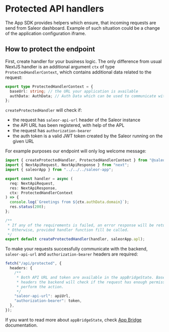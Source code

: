# Protected API handlers

The App SDK provides helpers which ensure, that incoming requests are send from Saleor dashboard. Example of such situation could be a change of the application configuration iframe.

## How to protect the endpoint

First, create handler for your business logic. The only difference from usual NextJS handler is an additional argument `ctx` of type `ProtectedHandlerContext`, which contains additional data related to the request:

```typescript
export type ProtectedHandlerContext = {
  baseUrl: string; // the URL your application is available
  authData: AuthData; // Auth Data which can be used to communicate with the Saleor API
};
```

`createProtectedHandler` will check if:

- the request has `saleor-api-url` header of the Saleor instance
- the API URL has been registered, with help of the APL
- the request has `authorization-bearer`
- the auth token is a valid JWT token created by the Saleor running on the given URL

For example purposes our endpoint will only log welcome message:

```typescript
import { createProtectedHandler, ProtectedHandlerContext } from "@saleor/app-sdk/handlers/next";
import { NextApiRequest, NextApiResponse } from "next";
import { saleorApp } from "../../../saleor-app";

export const handler = async (
  req: NextApiRequest,
  res: NextApiResponse,
  ctx: ProtectedHandlerContext
) => {
  console.log(`Greetings from ${ctx.authData.domain}`);
  res.status(200);
};

/**
 * If any of the requirements is failed, an error response will be returned.
 * Otherwise, provided handler function fill be called.
 */
export default createProtectedHandler(handler, saleorApp.apl);
```

To make your requests successfully communicate with the backend, `saleor-api-url` and `authorization-bearer` headers are required:

```typescript
fetch("/api/protected", {
  headers: {
    /**
     * Both API URL and token are available in the appBridgeState. Based on those
     * headers the backend will check if the request has enough permissions to
     * perform the action.
     */
    "saleor-api-url": apiUrl,
    "authorization-bearer": token,
  },
});
```

If you want to read more about `appBridgeState`, check [App Bridge](./app-bridge.md) documentation.
